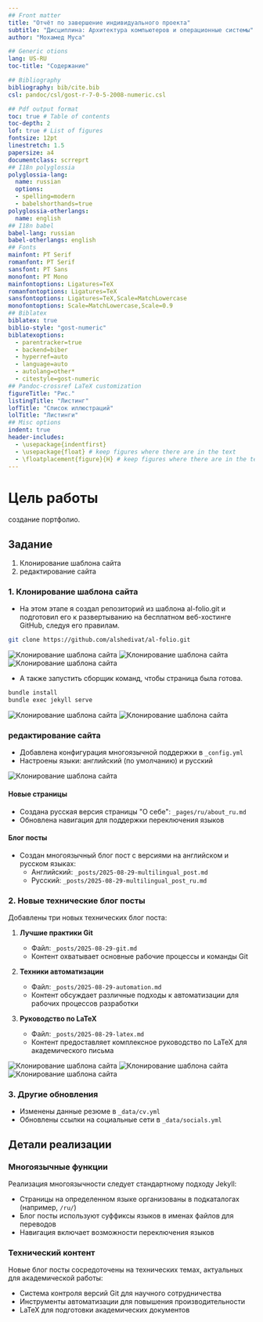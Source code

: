 ```yaml
---
## Front matter
title: "Отчёт по завершение индивидуального проекта"
subtitle: "Дисциплина: Архитектура компьютеров и операционные системы"
author: "Мохамед Муса"

## Generic otions
lang: US-RU
toc-title: "Содержание"

## Bibliography
bibliography: bib/cite.bib
csl: pandoc/csl/gost-r-7-0-5-2008-numeric.csl

## Pdf output format
toc: true # Table of contents
toc-depth: 2
lof: true # List of figures
fontsize: 12pt
linestretch: 1.5
papersize: a4
documentclass: scrreprt
## I18n polyglossia
polyglossia-lang:
  name: russian
  options:
  - spelling=modern
  - babelshorthands=true
polyglossia-otherlangs:
  name: english
## I18n babel
babel-lang: russian
babel-otherlangs: english
## Fonts
mainfont: PT Serif
romanfont: PT Serif
sansfont: PT Sans
monofont: PT Mono
mainfontoptions: Ligatures=TeX
romanfontoptions: Ligatures=TeX
sansfontoptions: Ligatures=TeX,Scale=MatchLowercase
monofontoptions: Scale=MatchLowercase,Scale=0.9
## Biblatex
biblatex: true
biblio-style: "gost-numeric"
biblatexoptions:
  - parentracker=true
  - backend=biber
  - hyperref=auto
  - language=auto
  - autolang=other*
  - citestyle=gost-numeric
## Pandoc-crossref LaTeX customization
figureTitle: "Рис."
listingTitle: "Листинг"
lofTitle: "Список иллюстраций"
lolTitle: "Листинги"
## Misc options
indent: true
header-includes:
  - \usepackage{indentfirst}
  - \usepackage{float} # keep figures where there are in the text
  - \floatplacement{figure}{H} # keep figures where there are in the text
---
```


# Цель работы
создание портфолио. 

## Задание
1. Клонирование шаблона сайта
2. редактирование сайта

### 1. Клонирование шаблона сайта
- На этом этапе я создал репозиторий из шаблона al-folio.git и подготовил его к развертыванию на бесплатном веб-хостинге GitHub, следуя его правилам.

```bash
git clone https://github.com/alshedivat/al-folio.git
```
![Клонирование шаблона сайта](images/stage1-1.png)
![Клонирование шаблона сайта](images/stage1-6.png)
![Клонирование шаблона сайта](images/stage1-2.png)

- A также запустить сборщик команд, чтобы страница была готова.

```bash
bundle install
bundle exec jekyll serve
```
![Клонирование шаблона сайта](images/stage1-3.png)
![Клонирование шаблона сайта](images/stage1-4.png)

### редактирование сайта

- Добавлена конфигурация многоязычной поддержки в `_config.yml`
- Настроены языки: английский (по умолчанию) и русский

![Клонирование шаблона сайта](images/stage1-5.png)
#### Новые страницы
- Создана русская версия страницы "О себе": `_pages/ru/about_ru.md`
- Обновлена навигация для поддержки переключения языков

#### Блог посты
- Создан многоязычный блог пост с версиями на английском и русском языках:
  - Английский: `_posts/2025-08-29-multilingual_post.md`
  - Русский: `_posts/2025-08-29-multilingual_post_ru.md`

### 2. Новые технические блог посты

Добавлены три новых технических блог поста:

1. **Лучшие практики Git**
   - Файл: `_posts/2025-08-29-git.md`
   - Контент охватывает основные рабочие процессы и команды Git

2. **Техники автоматизации**
   - Файл: `_posts/2025-08-29-automation.md`
   - Контент обсуждает различные подходы к автоматизации для рабочих процессов разработки

3. **Руководство по LaTeX**
   - Файл: `_posts/2025-08-29-latex.md`
   - Контент предоставляет комплексное руководство по LaTeX для академического письма

![Клонирование шаблона сайта](images/git.png)
![Клонирование шаблона сайта](images/post.png)
![Клонирование шаблона сайта](images/post2.png)
### 3. Другие обновления

- Изменены данные резюме в `_data/cv.yml`
- Обновлены ссылки на социальные сети в `_data/socials.yml`

## Детали реализации

### Многоязычные функции
Реализация многоязычности следует стандартному подходу Jekyll:
- Страницы на определенном языке организованы в подкаталогах (например, `/ru/`)
- Блог посты используют суффиксы языков в именах файлов для переводов
- Навигация включает возможности переключения языков

### Технический контент
Новые блог посты сосредоточены на технических темах, актуальных для академической работы:
- Система контроля версий Git для научного сотрудничества
- Инструменты автоматизации для повышения производительности
- LaTeX для подготовки академических документов
